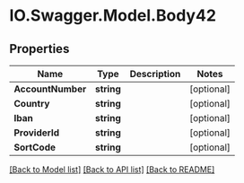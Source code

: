 # IO.Swagger.Model.Body42
## Properties

Name | Type | Description | Notes
------------ | ------------- | ------------- | -------------
**AccountNumber** | **string** |  | [optional] 
**Country** | **string** |  | [optional] 
**Iban** | **string** |  | [optional] 
**ProviderId** | **string** |  | [optional] 
**SortCode** | **string** |  | [optional] 

[[Back to Model list]](../README.md#documentation-for-models) [[Back to API list]](../README.md#documentation-for-api-endpoints) [[Back to README]](../README.md)

